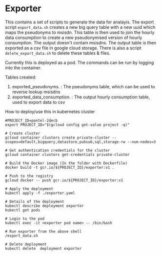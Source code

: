 # Exporter

This contains a set of scripts to generate the data for analayis. The export script
`export_data.sh` creates a new big query table with a new uuid which maps the pseudonyms to
msisdn. This table is then used to join the hourly data consumption to create a new
pseudonymised version of hourly consumption. The output doesn't contain msisdns. The output
table is then exported as a csv file in google cloud storage. There is also a script
`delete_export_data.sh` to delete these tables & files.

Currently this is deployed as a pod. The commands can be run by logging into the container.

Tables created:
1) exported_pseudonyms.<exportId> : The pseudonyms table, which can be used to reverse lookup msisdns
2) exported_data_consumption.<exportId> : The output hourly consumption table, used to export data to csv

How to deploy/use this in kubernetes cluster

```
#PROJECT_ID=pantel-2decb
export PROJECT_ID="$(gcloud config get-value project -q)"

# Create cluster
gcloud container clusters create private-cluster --scopes=default,bigquery,datastore,pubsub,sql,storage-rw --num-nodes=3

# Get authentication credentials for the cluster
gcloud container clusters get-credentials private-cluster

# Build the Docker image (In the folder with Dockerfile)
docker build -t gcr.io/${PROJECT_ID}/exporter:v1 .

# Push to the registry
gcloud docker -- push gcr.io/${PROJECT_ID}/exporter:v1

# Apply the deployment
kubectl apply -f ./exporter.yaml

# Details of the deployment
kubectl describe deployment exporter
kubectl get pods

# Login to the pod
kubectl exec -it <exporter pod name> -- /bin/bash

# Run exporter from the above shell
/export_data.sh

# Delete deployment
kubectl delete  deployment exporter

```